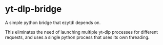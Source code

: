 # yt-dlp-bridge
A simple python bridge that ezytdl depends on.

This eliminates the need of launching multiple yt-dlp processes for different requests, and uses a single python process that uses its own threading.
